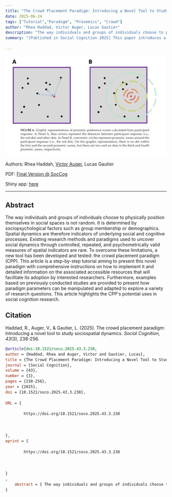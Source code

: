 ```yaml
---
title: "The Crowd Placement Paradigm: Introducing a Novel Tool to Study Sociospatial Dynamics (2025)"
date: 2025-06-24
tags: ["Tutorial","Paradigm", "Proxemics", "Crowd"]
author: "Rhea Haddad, Victor Auger, Lucas Gautier"
description: "The way individuals and groups of individuals choose to physically position themselves in social spaces is not random. It is determined by sociopsychological factors such as group membership or demographics. Spatial dynamics are therefore indicators of underlying social and cognitive processes. Existing research methods and paradigms used to uncover social dynamics through controlled, repeated, and psychometrically valid measures of spatial indicators are rare. To overcome these limitations, a new tool has been developed and tested: the crowd placement paradigm (CPP). This article is a step-by-step tutorial aiming to present this novel paradigm with comprehensive instructions on how to implement it and detailed information on the associated accessible resources that will facilitate its adoption by interested researchers. Furthermore, examples based on previously conducted studies are provided to present how paradigm parameters can be manipulated and adapted to explore a variety of research questions. This article highlights the CPP's potential uses in social cognition research."
summary: "[Published in Social Cognition 2025] This paper introduces a new paradigm to study sociospatial dynamics"

---
```


![cover](cpp_img.jpg)

Authors: Rhea Haddah, [Victor Auger](mailto:victor.auger.ac@gmail.com), Lucas Gautier

PDF: [Final Version @ SocCog](https://guilfordjournals.com/doi/10.1521/soco.2025.43.3.238)

Shiny app: [here](https://tjw41q-victor0auger.shinyapps.io/CPP_Shiny/)

---

## Abstract

The way individuals and groups of individuals choose to physically position themselves in social spaces is not random. It is determined by sociopsychological factors such as group membership or demographics. Spatial dynamics are therefore indicators of underlying social and cognitive processes. Existing research methods and paradigms used to uncover social dynamics through controlled, repeated, and psychometrically valid measures of spatial indicators are rare. To overcome these limitations, a new tool has been developed and tested: the crowd placement paradigm (CPP). This article is a step-by-step tutorial aiming to present this novel paradigm with comprehensive instructions on how to implement it and detailed information on the associated accessible resources that will facilitate its adoption by interested researchers. Furthermore, examples based on previously conducted studies are provided to present how paradigm parameters can be manipulated and adapted to explore a variety of research questions. This article highlights the CPP's potential uses in social cognition research.

## Citation

Haddad, R., Auger, V., & Gautier, L. (2025). The crowd placement paradigm: Introducing a novel tool to study sociospatial dynamics. _Social Cognition, 43_(3), 238-256.

```bibtex
@article{doi:10.1521/soco.2025.43.3.238,
author = {Haddad, Rhea and Auger, Victor and Gautier, Lucas},
title = {The Crowd Placement Paradigm: Introducing a Novel Tool to Study Sociospatial Dynamics},
journal = {Social Cognition},
volume = {43},
number = {3},
pages = {238-256},
year = {2025},
doi = {10.1521/soco.2025.43.3.238},

URL = { 
    
        https://doi.org/10.1521/soco.2025.43.3.238
    
    

},
eprint = { 
    
        https://doi.org/10.1521/soco.2025.43.3.238
    
    

}
,
    abstract = { The way individuals and groups of individuals choose to physically position themselves in social spaces is not random. It is determined by sociopsychological factors such as group membership or demographics. Spatial dynamics are therefore indicators of underlying social and cognitive processes. Existing research methods and paradigms used to uncover social dynamics through controlled, repeated, and psychometrically valid measures of spatial indicators are rare. To overcome these limitations, a new tool has been developed and tested: the crowd placement paradigm (CPP). This article is a step-by-step tutorial aiming to present this novel paradigm with comprehensive instructions on how to implement it and detailed information on the associated accessible resources that will facilitate its adoption by interested researchers. Furthermore, examples based on previously conducted studies are provided to present how paradigm parameters can be manipulated and adapted to explore a variety of research questions. This article highlights the CPP's potential uses in social cognition research. }
}
